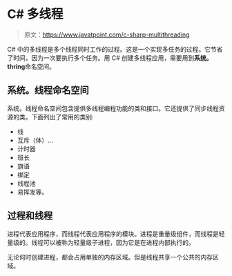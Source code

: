 # C# 多线程

> 原文：<https://www.javatpoint.com/c-sharp-multithreading>

C# 中的多线程是多个线程同时工作的过程。这是一个实现多任务的过程。它节省了时间，因为一次要执行多个任务。用 C# 创建多线程应用，需要用到**系统。thring**命名空间。

## 系统。线程命名空间

系统。线程命名空间包含提供多线程编程功能的类和接口。它还提供了同步线程资源的类。下面列出了常用的类别:

*   线
*   互斥（体）…
*   计时器
*   班长
*   旗语
*   绑定
*   线程池
*   易挥发等。

## 过程和线程

进程代表应用程序，而线程代表应用程序的模块。进程是重量级组件，而线程是轻量级的。线程可以被称为轻量级子进程，因为它是在进程内部执行的。

无论何时创建进程，都会占用单独的内存区域。但是线程共享一个公共的内存区域。
